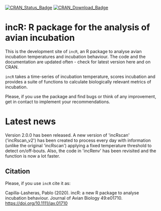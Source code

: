 [![CRAN_Status_Badge](https://www.r-pkg.org/badges/version/incR)](https://cran.r-project.org/package=incR)
[![CRAN_Download_Badge](http://cranlogs.r-pkg.org/badges/grand-total/incR)](https://cran.r-project.org/package=incR)


# incR: R package for the analysis of avian incubation

This is the development site of `incR`, an R package to analyse avian incubation temperatures and
incubation behaviour. 
The code and the documentation are updated often - check for latest version here and on CRAN.

`incR` takes a time-series of incubation temperature, scores incubation and provides
a suite of functions to calculate biologically relevant metrics of incubation.

Please, if you use the package and find bugs or think of any improvement, get in 
contact to implement your recommendations. 

# Latest news

Version 2.0.0 has been released. A new version of 'incRscan' ('incRscan_v2') has been created to process every day with information 
(unlike the original 'incRscan') applying a fixed temperature threshold to detect on/off-bouts. Also, the code in
'incRenv' has been revisited and the function is now a lot faster.


## Citation
Please, if you use `incR` cite it as:

Capilla-Lasheras, Pablo (2020). incR: a new R package to analyse incubation behaviour. 
Journal of Avian Biology 49:e01710. https://doi.org/10.1111/jav.01710